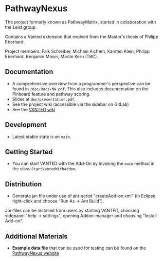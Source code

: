 # PathwayNexus

The project formerly known as PathwayMatrix, started in collaboration with the Leist group.

Contains a Vanted extension that evolved from the Master's thesis of Philipp Eberhard.

Project members: Falk Schreiber, Michael Aichem, Karsten Klein, Philipp Eberhard, Benjamin Moser, Martin Kern (TBC).

## Documentation
- A comprehensive overview from a programmer's perspective can be found in `/doc/Docs-MA.pdf`. This also includes documentation on the Pinboard feature and pathway scoring.
- Slides at `doc/presentation.pdf`.
- See the project wiki (accessible via the sidebar on GitLab)
- See the [VANTED wiki](https://github.com/LSI-UniKonstanz/vanted/wiki)

## Development

- Latest stable state is on `main`.

## Getting Started

- You can start VANTED with the Add-On by invoking the `main` method in the class `StartVantedWithAddon`.

## Distribution

- Generate jar-file under use of ant-script "createAdd-on.xml" (in Eclipse right-click and choose "Run As -> Ant Build").

Jar-files can be installed from users by starting VANTED, choosing sidepanel "help -> settings", opening Addon-manager and  choosing "Install Add-on".

## Additional Materials

- **Example data file** that can be used for testing can be found on the [PathwayNexus website](https://www.cls.uni-konstanz.de/software/pathway-nexus/getting-started/)


